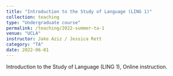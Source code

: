 ```yaml
---
title: "Introduction to the Study of Language (LING 1)"
collection: teaching
type: "Undergraduate course"
permalink: /teaching/2022-summer-ta-1
venue: "UCLA"
instructor: Jake Aziz / Jessica Rett
category: "TA"
date: 2022-06-01
---
```


Introduction to the Study of Language (LING 1), Online instruction. 
